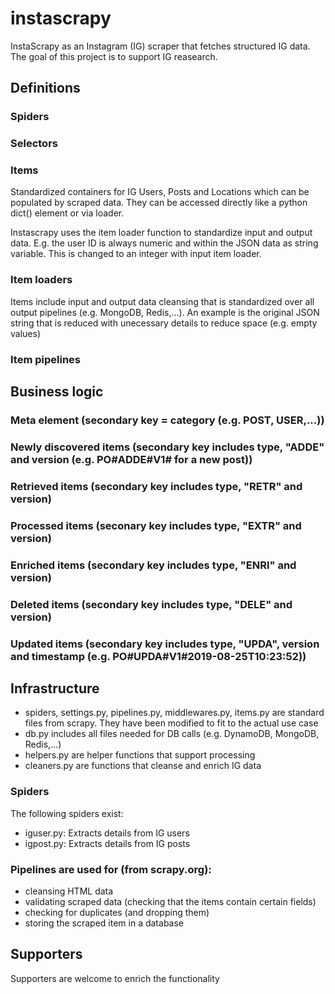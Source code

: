 # instascrapy
InstaScrapy as an Instagram (IG) scraper that fetches structured IG data. The goal of this project is to support
IG reasearch.

## Definitions
### Spiders
### Selectors
### Items
Standardized containers for IG Users, Posts and Locations which can be populated by scraped data. They can be accessed 
directly like a python dict() element or via loader.

Instascrapy uses the item loader function to standardize input and output data. E.g. the user ID is always numeric
and within the JSON data as string variable. This is changed to an integer with input item loader.

### Item loaders
Items include input and output data cleansing that is standardized over all output pipelines (e.g. MongoDB, Redis,...). 
An example is the original JSON string that is reduced with unecessary details to reduce space (e.g. empty values)

### Item pipelines

## Business logic
### Meta element (secondary key = category (e.g. POST, USER,...))

### Newly discovered items (secondary key includes type, "ADDE" and version (e.g. PO#ADDE#V1# for a new post))

### Retrieved items (secondary key includes type, "RETR" and version)

### Processed items (seconary key includes type, "EXTR" and version)

### Enriched items (secondary key includes type, "ENRI" and version)

### Deleted items (secondary key includes type, "DELE" and version)

### Updated items (secondary key includes type, "UPDA", version and timestamp (e.g. PO#UPDA#V1#2019-08-25T10:23:52))

## Infrastructure
- spiders, settings.py, pipelines.py, middlewares.py, items.py are standard files from scrapy. They have been modified
to fit to the actual use case
- db.py includes all files needed for DB calls (e.g. DynamoDB, MongoDB, Redis,...)
- helpers.py are helper functions that support processing
- cleaners.py are functions that cleanse and enrich IG data

### Spiders
The following spiders exist:
- iguser.py: Extracts details from IG users
- igpost.py: Extracts details from IG posts

### Pipelines are used for (from scrapy.org):
- cleansing HTML data
- validating scraped data (checking that the items contain certain fields)
- checking for duplicates (and dropping them)
- storing the scraped item in a database

## Supporters
Supporters are welcome to enrich the functionality
